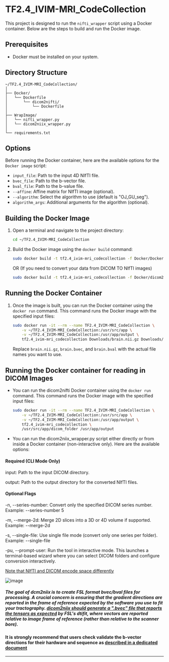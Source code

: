 # TF2.4_IVIM-MRI_CodeCollection

This project is designed to run the `nifti_wrapper` script using a Docker container. Below are the steps to build and run the Docker image.

## Prerequisites

- Docker must be installed on your system. 

## Directory Structure

```
~/TF2.4_IVIM-MRI_CodeCollection/
│
├── Docker/
│   └── Dockerfile
│       └── dicom2nifti/
│           └── Dockerfile
│
├── WrapImage/
│   └── nifti_wrapper.py
│   └── dicom2niix_wrapper.py
│
└── requirements.txt
```

## Options

Before running the Docker container, here are the available options for the `Docker image` script:

- `input_file`: Path to the input 4D NIfTI file.
- `bvec_file`: Path to the b-vector file.
- `bval_file`: Path to the b-value file.
- `--affine`: Affine matrix for NIfTI image (optional).
- `--algorithm`: Select the algorithm to use (default is "OJ_GU_seg").
- `algorithm_args`: Additional arguments for the algorithm (optional).

## Building the Docker Image

1. Open a terminal and navigate to the project directory:

    ```sh
    cd ~/TF2.4_IVIM-MRI_CodeCollection
    ```

2. Build the Docker image using the `docker build` command:

    ```sh
    sudo docker build -t tf2.4_ivim-mri_codecollection -f Docker/Dockerfile .
    ```
    OR (If you need to convert your data from DICOM TO NIfTI images)
    ```sh
    sudo docker build -t tf2.4_ivim-mri_codecollection -f Docker/dicom2nifti/Dockerfile .
    ```

## Running the Docker Container

1. Once the image is built, you can run the Docker container using the `docker run` command. This command runs the Docker image with the specified input files:

    ```sh
    sudo docker run -it --rm --name TF2.4_IVIM-MRI_CodeCollection \
        -v ~/TF2.4_IVIM-MRI_CodeCollection:/usr/src/app \
        -v ~/TF2.4_IVIM-MRI_CodeCollection:/usr/app/output \ 
        tf2.4_ivim-mri_codecollection Downloads/brain.nii.gz Downloads/brain.bvec Downloads/brain.bval \
    ```

    Replace `brain.nii.gz`, `brain.bvec`, and `brain.bval` with the actual file names you want to use.



## Running the Docker container for reading in DICOM Images

- You can run the dicom2nifti Docker container using the `docker run` command. This command runs the Docker image with the specified input files:

    ```sh
    sudo docker run -it --rm --name TF2.4_IVIM-MRI_CodeCollection \
        -v ~/TF2.4_IVIM-MRI_CodeCollection:/usr/src/app \
        -v ~/TF2.4_IVIM-MRI_CodeCollection:/usr/app/output \
        tf2.4_ivim-mri_codecollection \
        /usr/src/app/dicom_folder /usr/app/output
    ```

- You can run the dicom2niix_wrapper.py script either directly or from inside a Docker container (non-interactive only). Here are the available options:

#### Required (CLI Mode Only)
input: Path to the input DICOM directory.

output: Path to the output directory for the converted NIfTI files.

#### Optional Flags
-n, --series-number:
Convert only the specified DICOM series number.
Example: --series-number 5

-m, --merge-2d:
Merge 2D slices into a 3D or 4D volume if supported.
Example: --merge-2d

-s, --single-file:
Use single file mode (convert only one series per folder).
Example: --single-file

-pu, --prompt-user:
Run the tool in interactive mode. This launches a terminal-based wizard where you can select DICOM folders and configure conversion interactively.

[Note that NIfTI and DICOM encode space differently](https://www.nitrc.org/plugins/mwiki/index.php/dcm2nii:MainPage#Spatial_Coordinates)

![image](https://github.com/user-attachments/assets/8ea21692-36ac-4773-aec7-6cb3a6838055)

##### The goal of dcm2niix is to create FSL format bvec/bval files for processing. A crucial concern is ensuring that the gradient directions are reported in the frame of reference expected by the software you use to fit your tractography. [dicom2niix should generate a ".bvec" file that reports the tensors as expected](https://www.nitrc.org/plugins/mwiki/index.php/dcm2nii:MainPage#Diffusion_Tensor_Imaging) by FSL's dtifit, where vectors are reported relative to image frame of reference (rather than relative to the scanner bore). 

#### It is strongly recommend that users check validate the b-vector directions for their hardware and sequence as [described in a dedicated document](https://www.nitrc.org/docman/?group_id=880)
---
